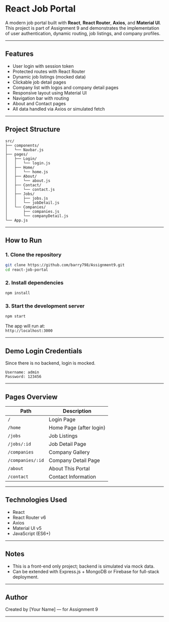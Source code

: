 # React Job Portal

A modern job portal built with **React**, **React Router**, **Axios**, and **Material UI**. This project is part of Assignment 9 and demonstrates the implementation of user authentication, dynamic routing, job listings, and company profiles.

---

##  Features

-  User login with session token
-  Protected routes with React Router
-  Dynamic job listings (mocked data)
-  Clickable job detail pages
-  Company list with logos and company detail pages
-  Responsive layout using Material UI
-  Navigation bar with routing
-  About and Contact pages
-  All data handled via Axios or simulated fetch

---

##  Project Structure

```
src/
├── components/
│   └── Navbar.js
├── pages/
│   ├── Login/
│   │   └── login.js
│   ├── Home/
│   │   └── home.js
│   ├── About/
│   │   └── about.js
│   ├── Contact/
│   │   └── contact.js
│   ├── Jobs/
│   │   ├── jobs.js
│   │   └── jobDetail.js
│   └── Companies/
│       ├── companies.js
│       └── companyDetail.js
└── App.js
```

---

##  How to Run

### 1. Clone the repository

```bash
git clone https://github.com/barry798/Assignment9.git
cd react-job-portal
```

### 2. Install dependencies

```bash
npm install
```

### 3. Start the development server

```bash
npm start
```

The app will run at:  
 `http://localhost:3000`

---

##  Demo Login Credentials

Since there is no backend, login is mocked.

```
Username: admin
Password: 123456
```

---

##  Pages Overview

| Path               | Description               |
|--------------------|---------------------------|
| `/`                | Login Page                |
| `/home`            | Home Page (after login)   |
| `/jobs`            | Job Listings              |
| `/jobs/:id`        | Job Detail Page           |
| `/companies`       | Company Gallery           |
| `/companies/:id`   | Company Detail Page       |
| `/about`           | About This Portal         |
| `/contact`         | Contact Information       |

---

##  Technologies Used

- React
- React Router v6
- Axios
- Material UI v5
- JavaScript (ES6+)

---

##  Notes

- This is a front-end only project; backend is simulated via mock data.
- Can be extended with Express.js + MongoDB or Firebase for full-stack deployment.

---

##  Author

Created by [Your Name] — for Assignment 9

---
